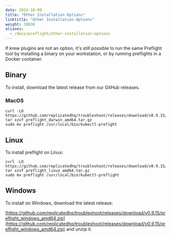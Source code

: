 ```yaml
---
date: 2019-10-09
title: "Other Installation Options"
linktitle: "Other Installation Options"
weight: 30030
aliases:
  - /docs/preflight/other-installation-options
---
```


If krew plugins are not an option, it's still possible to run the same Preflight tool by installing a binary on your workstation, or by running preflights in a Docker container.

## Binary
To install, download the latest release from our GitHub releases.

### MacOS

```shell
curl -LO https://github.com/replicatedhq/troubleshoot/releases/download/v0.9.15/preflight_darwin_amd64.tar.gz
tar xzvf preflight_darwin_amd64.tar.gz
sudo mv preflight /usr/local/bin/kubectl-prefight
```
## Linux

To install preflight on Linux:

```shell
curl -LO https://github.com/replicatedhq/troubleshoot/releases/download/v0.9.15/preflight_linux_amd64.tar.gz
tar xzvf preflight_linux_amd64.tar.gz
sudo mv preflight /usr/local/bin/kubectl-preflight
```

## Windows

To install on Windows, download the latest release:

[https://github.com/replicatedhq/troubleshoot/releases/download/v0.9.15/preflight_windows_amd64.zip](https://github.com/replicatedhq/troubleshoot/releases/download/v0.9.15/preflight_windows_amd64.zip) and unzip it.



